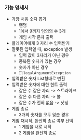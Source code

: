 ### 기능 명세서

- 가장 처음 숫자 뽑기
  - 랜덤
  - 1에서 9까지 임의의 수 3개
  - 게임 시작 문자 출력
- 플레이어에게 3 자리 수 입력받기
- 잘못된 입력일 때, exception 발생
  - 입력 값이 3자리가 아닌 경우
  - 중복된 숫자가 있는 경우
  - 숫자가 아닌 경우
  - `IllegalArgumentException`
- 입력받은 숫자 List형태로 변환
- 입력받은 숫자에 대한 힌트 출력
  - 같은 수 같은 자리 -> 스트라이크
  - 같은 수 다른 자리 -> 볼
  - 같은 수가 전혀 없음 -> 낫싱
- 게임 종료
  - 3개의 숫자를 모두 맞춘 경우
- 게임 재시작, 완전히 종료 여부 선택
  - 1 게임을 새로 시작
  - 2 게임을 완전히 종료